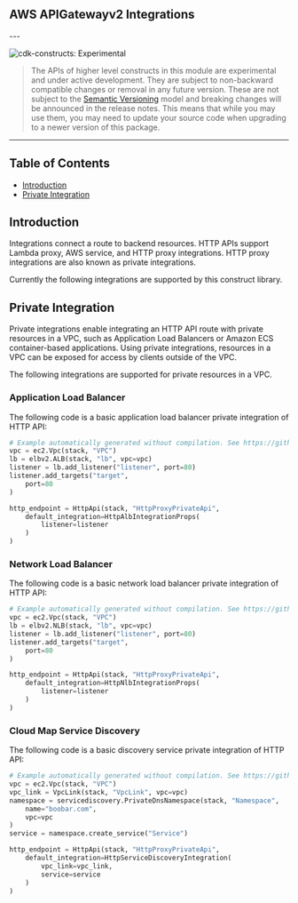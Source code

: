 ## AWS APIGatewayv2 Integrations

<!--BEGIN STABILITY BANNER-->---


![cdk-constructs: Experimental](https://img.shields.io/badge/cdk--constructs-experimental-important.svg?style=for-the-badge)

> The APIs of higher level constructs in this module are experimental and under active development. They are subject to non-backward compatible changes or removal in any future version. These are not subject to the [Semantic Versioning](https://semver.org/) model and breaking changes will be announced in the release notes. This means that while you may use them, you may need to update your source code when upgrading to a newer version of this package.

---
<!--END STABILITY BANNER-->

## Table of Contents

* [Introduction](#introduction)
* [Private Integration](#private-integration)

## Introduction

Integrations connect a route to backend resources. HTTP APIs support Lambda proxy, AWS service, and HTTP proxy integrations. HTTP proxy integrations are also known as private integrations.

Currently the following integrations are supported by this construct library.

## Private Integration

Private integrations enable integrating an HTTP API route with private resources in a VPC, such as Application Load Balancers or
Amazon ECS container-based applications.  Using private integrations, resources in a VPC can be exposed for access by
clients outside of the VPC.

The following integrations are supported for private resources in a VPC.

### Application Load Balancer

The following code is a basic application load balancer private integration of HTTP API:

```python
# Example automatically generated without compilation. See https://github.com/aws/jsii/issues/826
vpc = ec2.Vpc(stack, "VPC")
lb = elbv2.ALB(stack, "lb", vpc=vpc)
listener = lb.add_listener("listener", port=80)
listener.add_targets("target",
    port=80
)

http_endpoint = HttpApi(stack, "HttpProxyPrivateApi",
    default_integration=HttpAlbIntegrationProps(
        listener=listener
    )
)
```

### Network Load Balancer

The following code is a basic network load balancer private integration of HTTP API:

```python
# Example automatically generated without compilation. See https://github.com/aws/jsii/issues/826
vpc = ec2.Vpc(stack, "VPC")
lb = elbv2.NLB(stack, "lb", vpc=vpc)
listener = lb.add_listener("listener", port=80)
listener.add_targets("target",
    port=80
)

http_endpoint = HttpApi(stack, "HttpProxyPrivateApi",
    default_integration=HttpNlbIntegrationProps(
        listener=listener
    )
)
```

### Cloud Map Service Discovery

The following code is a basic discovery service private integration of HTTP API:

```python
# Example automatically generated without compilation. See https://github.com/aws/jsii/issues/826
vpc = ec2.Vpc(stack, "VPC")
vpc_link = VpcLink(stack, "VpcLink", vpc=vpc)
namespace = servicediscovery.PrivateDnsNamespace(stack, "Namespace",
    name="boobar.com",
    vpc=vpc
)
service = namespace.create_service("Service")

http_endpoint = HttpApi(stack, "HttpProxyPrivateApi",
    default_integration=HttpServiceDiscoveryIntegration(
        vpc_link=vpc_link,
        service=service
    )
)
```
